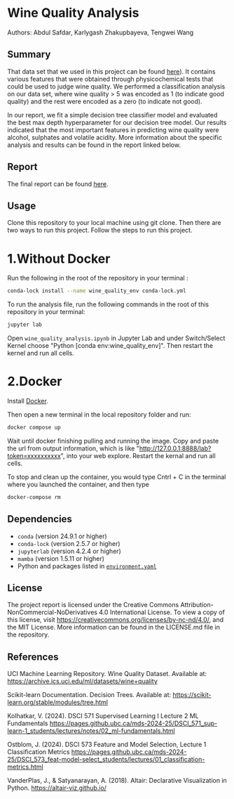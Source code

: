 # Wine Quality Analysis

Authors: Abdul Safdar, Karlygash Zhakupbayeva, Tengwei Wang

## Summary

That data set that we used in this project can be found [here](https://archive.ics.uci.edu/dataset/186/wine+quality)). It contains various features that were obtained through physicochemical tests that could be used to judge wine quality. We performed a classification analysis on our data set, where wine quality \> 5 was encoded as 1 (to indicate good quality) and the rest were encoded as a zero (to indicate not good).

In our report, we fit a simple decision tree classifier model and evaluated the best max depth hyperparameter for our decision tree model. Our results indicated that the most important features in predicting wine quality were alcohol, sulphates and volatile acidity. More information about the specific analysis and results can be found in the report linked below.

## Report

The final report can be found [here](https://github.com/UBC-MDS/522_group_38/blob/main/wine_quality_analysis.ipynb).

## Usage

Clone this repository to your local machine using git clone. Then there are two ways to run this project. 
Follow the steps to run this project. 

# 1.Without Docker

Run the following in the root of the repository in your terminal :

``` bash
conda-lock install --name wine_quality_env conda-lock.yml
```

To run the analysis file, run the following commands in the root of this repository in your terminal:

``` bash
jupyter lab 
```

Open `wine_quality_analysis.ipynb` in Jupyter Lab and under Switch/Select Kernel choose "Python [conda env:wine_quality_env]". Then restart the kernel and run all cells.

# 2.Docker

Install [Docker](https://www.docker.com/get-started). 

Then open a new terminal in the local repository folder and run:

```bash
docker compose up
```

Wait until docker finishing pulling and running the image. Copy and paste the url from output information, which is like "http://127.0.0.1:8888/lab?token=xxxxxxxxxx", into your web explore. Restart the kernal and run all cells. 

To stop and clean up the container, you would type Cntrl + C in the terminal where you launched the container, and then type

```bash
docker-compose rm
```


## Dependencies

-   `conda` (version 24.9.1 or higher)
-   `conda-lock` (version 2.5.7 or higher)
-   `jupyterlab` (version 4.2.4 or higher)
-   `mamba` (version 1.5.11 or higher)
-   Python and packages listed in [`environment.yaml`](environment.yaml)

## License

The project report is licensed under the Creative Commons Attribution-NonCommercial-NoDerivatives 4.0 International License. To view a copy of this license, visit <https://creativecommons.org/licenses/by-nc-nd/4.0/>, and the MIT License. More information can be found in the LICENSE.md file in the repository.

## References

UCI Machine Learning Repository. Wine Quality Dataset. Available at: <https://archive.ics.uci.edu/ml/datasets/wine+quality>

Scikit-learn Documentation. Decision Trees. Available at: <https://scikit-learn.org/stable/modules/tree.html>

Kolhatkar, V. (2024). DSCI 571 Supervised Learning I Lecture 2 ML Fundamentals <https://pages.github.ubc.ca/mds-2024-25/DSCI_571_sup-learn-1_students/lectures/notes/02_ml-fundamentals.html>

Ostblom, J. (2024). DSCI 573 Feature and Model Selection, Lecture 1 Classification Metrics <https://pages.github.ubc.ca/mds-2024-25/DSCI_573_feat-model-select_students/lectures/01_classification-metrics.html>

VanderPlas, J., & Satyanarayan, A. (2018). Altair: Declarative Visualization in Python. <https://altair-viz.github.io/>

